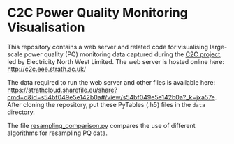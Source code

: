 # C2C Power Quality Monitoring Visualisation

This repository contains a web server and related code for visualising large-scale power quality (PQ) monitoring data captured during the [C2C project](http://www.enwl.co.uk/c2c), led by Electricity North West Limited. The web server is hosted online here: http://c2c.eee.strath.ac.uk/

The data required to run the web server and other files is available here: https://strathcloud.sharefile.eu/share?cmd=d&id=s54bf049e5e142b0a#/view/s54bf049e5e142b0a?_k=jxa57e. After cloning the repository, put these PyTables (.h5) files in the `data` directory.

The file [resampling_comparison.py](https://github.com/stevenblair/pq_monitoring_visualisation/blob/master/resampling_comparison.py) compares the use of different algorithms for resampling PQ data.
